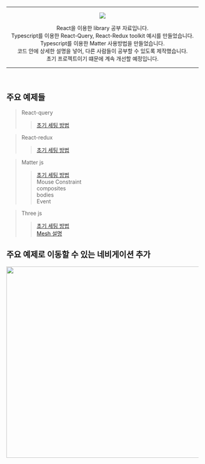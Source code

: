 *****

<p align='center'>
  <img src= "https://capsule-render.vercel.app/api?type=soft&color=auto&text=React%20library%20study&fontSize=50&animation=twinkling"/>
</p>

<p align='center'>
React을 이용한 library 공부 자료입니다.<br/>
Typescript를 이용한 React-Query, React-Redux toolkit 예시를 만들었습니다.<br/>
Typescript를 이용한 Matter 사용방법을 만들었습니다.<br/>
코드 안에 상세한 설명을 넣어, 다른 사람들이 공부할 수 있도록 제작했습니다.<br/>
초기 프로젝트이기 떄문에 계속 개선할 예정입니다.
</p>

*****

<br/>

## 주요 예제들
>React-query<br/>
>><a href="https://www.notion.so/minsehong/React-Query-2024339956d080b89c0ee9173359f1fc?source=copy_link">초기 세팅 방법</a><br/>

>React-redux<br/>
>><a href="https://www.notion.so/minsehong/React-Redux-ToolKit-2024339956d080f5a462d3981ed6e7d0?source=copy_link">초기 세팅 방법</a><br/>

>Matter js<br/>
>><a href="https://www.notion.so/minsehong/Matter-JS-20b4339956d080ac93ececf154a93695?source=copy_link">초기 세팅 방법</a><br/>
>>Mouse Constraint<br/>
>>composites<br/>
>>bodies<br/>
>>Event<br/>

>Three js<br/>
>><a href="https://www.notion.so/minsehong/Three-JS-20a4339956d0808fabe0fffbfc39fb7d?source=copy_link">초기 세팅 방법</a><br/>
>><a href="https://www.notion.so/minsehong/Three-JS-Mesh-20a4339956d080c6a5efc8dbdd387f58?source=copy_link">Mesh 설명</a><br/>



## 주요 예제로 이동할 수 있는 네비게이션 추가

<img src="https://github.com/user-attachments/assets/bc083f7b-f727-404d-8971-ca460fc945ab" width="700" height="500"/>
